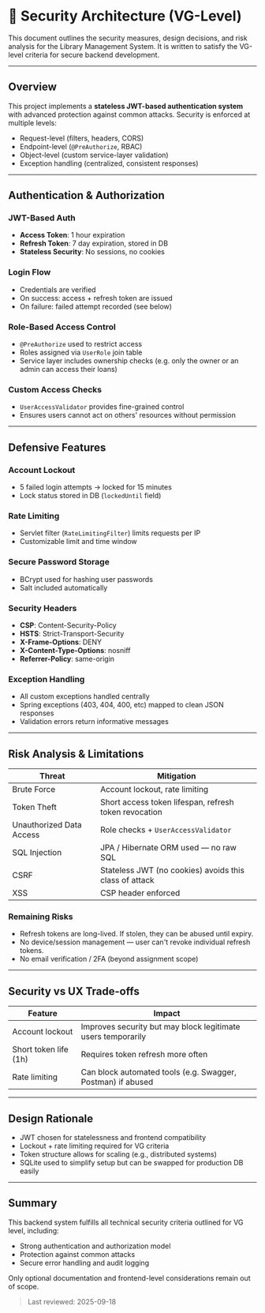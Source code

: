 # 🔐 Security Architecture (VG-Level)

This document outlines the security measures, design decisions, and risk analysis for the Library Management System. It is written to satisfy the VG-level criteria for secure backend development.

---

## Overview

This project implements a **stateless JWT-based authentication system** with advanced protection against common attacks. Security is enforced at multiple levels:

* Request-level (filters, headers, CORS)
* Endpoint-level (`@PreAuthorize`, RBAC)
* Object-level (custom service-layer validation)
* Exception handling (centralized, consistent responses)

---

## Authentication & Authorization

### JWT-Based Auth

* **Access Token**: 1 hour expiration
* **Refresh Token**: 7 day expiration, stored in DB
* **Stateless Security**: No sessions, no cookies

### Login Flow

* Credentials are verified
* On success: access + refresh token are issued
* On failure: failed attempt recorded (see below)

### Role-Based Access Control

* `@PreAuthorize` used to restrict access
* Roles assigned via `UserRole` join table
* Service layer includes ownership checks (e.g. only the owner or an admin can access their loans)

### Custom Access Checks

* `UserAccessValidator` provides fine-grained control
* Ensures users cannot act on others' resources without permission

---

## Defensive Features

### Account Lockout

* 5 failed login attempts → locked for 15 minutes
* Lock status stored in DB (`lockedUntil` field)

### Rate Limiting

* Servlet filter (`RateLimitingFilter`) limits requests per IP
* Customizable limit and time window

### Secure Password Storage

* BCrypt used for hashing user passwords
* Salt included automatically

### Security Headers

* **CSP**: Content-Security-Policy
* **HSTS**: Strict-Transport-Security
* **X-Frame-Options**: DENY
* **X-Content-Type-Options**: nosniff
* **Referrer-Policy**: same-origin

### Exception Handling

* All custom exceptions handled centrally
* Spring exceptions (403, 404, 400, etc) mapped to clean JSON responses
* Validation errors return informative messages

---

## Risk Analysis & Limitations

| Threat                   | Mitigation                                             |
| ------------------------ | ------------------------------------------------------ |
| Brute Force              | Account lockout, rate limiting                         |
| Token Theft              | Short access token lifespan, refresh token revocation  |
| Unauthorized Data Access | Role checks + `UserAccessValidator`                    |
| SQL Injection            | JPA / Hibernate ORM used — no raw SQL                  |
| CSRF                     | Stateless JWT (no cookies) avoids this class of attack |
| XSS                      | CSP header enforced                                    |

### Remaining Risks

* Refresh tokens are long-lived. If stolen, they can be abused until expiry.
* No device/session management — user can't revoke individual refresh tokens.
* No email verification / 2FA (beyond assignment scope)

---

## Security vs UX Trade-offs

| Feature               | Impact                                                       |
| --------------------- | ------------------------------------------------------------ |
| Account lockout       | Improves security but may block legitimate users temporarily |
| Short token life (1h) | Requires token refresh more often                            |
| Rate limiting         | Can block automated tools (e.g. Swagger, Postman) if abused  |

---

## Design Rationale

* JWT chosen for statelessness and frontend compatibility
* Lockout + rate limiting required for VG criteria
* Token structure allows for scaling (e.g., distributed systems)
* SQLite used to simplify setup but can be swapped for production DB easily

---

## Summary

This backend system fulfills all technical security criteria outlined for VG level, including:

* Strong authentication and authorization model
* Protection against common attacks
* Secure error handling and audit logging

Only optional documentation and frontend-level considerations remain out of scope.

> Last reviewed: 2025-09-18